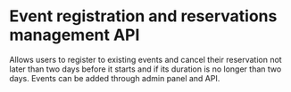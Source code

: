 # Event registration and reservations management API
Allows users to register to existing events and cancel their reservation not later than two days before it starts and if its duration is no longer than two days.
Events can be added through admin panel and API.
